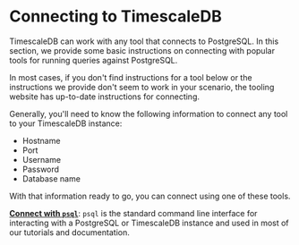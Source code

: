 # Connecting to TimescaleDB

TimescaleDB can work with any tool that connects to PostgreSQL. In this section,
we provide some basic instructions on connecting with popular tools for running
queries against PostgreSQL.

In most cases, if you don't find instructions for a tool below or the instructions
we provide don't seem to work in your scenario, the tooling website
has up-to-date instructions for connecting.

Generally, you'll need to know the following information to connect any tool
to your TimescaleDB instance:

 * Hostname
 * Port
 * Username
 * Password
 * Database name

With that information ready to go, you can connect using one of these tools.


**[Connect with `psql`][connect-psql]**: `psql` is the standard command line interface for
interacting with a PostgreSQL or TimescaleDB instance and used in most of our
tutorials and documentation.


[connect-psql]: /how-to-guides/connecting/psql/
